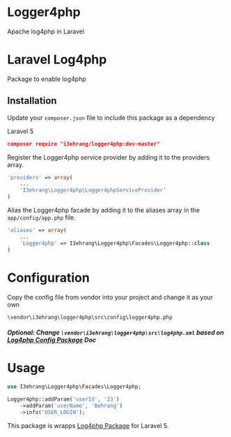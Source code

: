 # Logger4php
Apache log4php in Laravel

Laravel Log4php
=================

Package to enable log4php

Installation
----

Update your `composer.json` file to include this package as a dependency

Laravel 5

```json
composer require "i3ehrang/logger4php:dev-master"
```

Register the Logger4php service provider by adding it to the providers array.
```php
'providers' => array(
	...
	'I3ehrang\Logger4php\Logger4phpServiceProvider'
)
```

Alias the Logger4php facade by adding it to the aliases array in the `app/config/app.php` file.
```php
'aliases' => array(
	...
	'Logger4php' => I3ehrang\Logger4php\Facades\Logger4php::class
)
```

# Configuration

Copy the config file from vendor into your project and change it as your own

```
\vendor\i3ehrang\logger4php\src\config\logger4php.php
```

##### Optional: Change `\vendor\i3ehrang\logger4php\src\log4php.xml` based on [Log4php Config Package] Doc

# Usage
```php
use I3ehrang\Logger4php\Facades\Logger4php;

Logger4php::addParam('userId', '23')
    ->addParam('userName', 'Behrang')
    ->info('USER_LOGIN');

```

This package is wrapps [Log4php Package] for Laravel 5.

[Log4php Config Package]:https://logging.apache.org/log4php/docs/configuration.html
[Log4php Package]:http://logging.apache.org/log4php/
